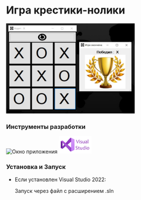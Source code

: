 # Игра крестики-нолики

<img src="image/1.jpg" alt="Окно приложения" width="350">

### Инструменты разработки


<img src="image/Сsharp.png" alt="Окно приложения" width="50"> <img src="image/VisualStudiologo.jpg" alt="Окно приложения" width="90">

### Установка и Запуск

- Если установлен Visual Studio 2022:

  Запуск через файл с расширением .sln
